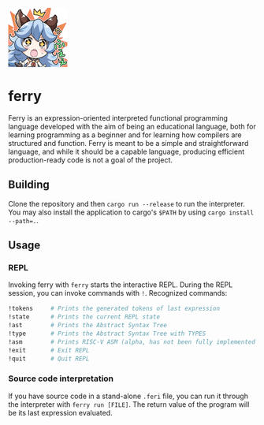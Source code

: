 ![ferry gbf fwee](img/Stamp57jp.png)

# ferry

Ferry is an expression-oriented interpreted functional programming language developed with the aim of being an educational language, both for learning programming as a beginner and for learning how compilers are structured and function. Ferry is meant to be a simple and straightforward language, and while it should be a capable language, producing efficient production-ready code is not a goal of the project.

## Building

Clone the repository and then `cargo run --release` to run the interpreter. You may also install the application to cargo's `$PATH` by using `cargo install --path=.`.

## Usage

### REPL

Invoking ferry with `ferry` starts the interactive REPL. During the REPL session, you can invoke commands  with `!`. Recognized commands:

```bash
!tokens     # Prints the generated tokens of last expression
!state      # Prints the current REPL state
!ast        # Prints the Abstract Syntax Tree
!type       # Prints the Abstract Syntax Tree with TYPES
!asm        # Prints RISC-V ASM (alpha, has not been fully implemented yet)
!exit       # Exit REPL
!quit       # Quit REPL
```

### Source code interpretation

If you have source code in a stand-alone `.feri` file, you can run it through the interpreter with `ferry run [FILE]`. The return value of the program will be its last expression evaluated.
